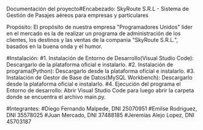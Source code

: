 Documentación del proyecto#Encabezado:
SkyRoute S.R.L - Sistema de Gestión de Pasajes aéreos para empresas y particulares

Propósito:
El propósito de nuestra empresa "Programadores Unidos" lider en el mercado es la de realizar un programa de administración de los clientes, los destinos y las ventas de la compania "SkyRoute S.R.L.", 
basados en la buena onda y el humor.

#Instalación: 
#1. Instalación de Entorno de Desarrollo(Visual Studio Code): Descargarlo de la plataforma oficial e instalarlo.
#2. Instalación de programa(Python): Descargarlo desde la plataforma oficial e instalarlo.
#3. Instalación de Gestor de Base de Datos(MySQL Workbench): Descargarlo desde la plataforma oficial e instalarlo.
#4. Ejecución del programa el Entorno de desarrollo: Abrir Visual Studio Code para luego abrir la carpeta donde se encuentra el archivo main.py.

#Integrantes:
#Diego Fernando Malpede, DNI 25070951
#Emilse Rodriguez, DNI 35578025
#Juan Mercado, DNI 37488185
#Jeremías Alejo Lopez, DNI 45703187
